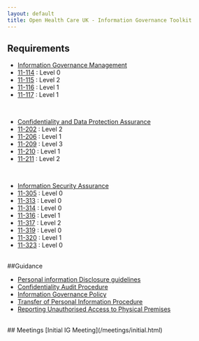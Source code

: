 ```yaml
---
layout: default
title: Open Health Care UK - Information Governance Toolkit
---
```


## Requirements

* [Information Governance Management](/information.governance.management/)
* [11-114](/information.governance.management/11-114/) : Level 0
* [11-115](/information.governance.management/11-115/) : Level 2
* [11-116](/information.governance.management/11-116/) : Level 1
* [11-117](/information.governance.management/11-117/) : Level 1

<br />

* [Confidentiality and Data Protection Assurance](/confidentiality.data.protection/)
* [11-202](/confidentiality.data.protection/11-202/) : Level 2
* [11-206](/confidentiality.data.protection/11-206/) : Level 1
* [11-209](/confidentiality.data.protection/11-209/) : Level 3
* [11-210](/confidentiality.data.protection/11-210/) : Level 1
* [11-211](/confidentiality.data.protection/11-211/) : Level 2

<br />

* [Information Security Assurance](/information.security.assurance)
* [11-305](/information.security.assurance/11-305/) : Level 0
* [11-313](/information.security.assurance/11-313/) : Level 0
* [11-314](/information.security.assurance/11-314/) : Level 0
* [11-316](/information.security.assurance/11-316/) : Level 1
* [11-317](/information.security.assurance/11-317/) : Level 2
* [11-319](/information.security.assurance/11-319/) : Level 0
* [11-320](/information.security.assurance/11-320/) : Level 1
* [11-323](/information.security.assurance/11-323/) : Level 0

<br />
##Guidance

* [Personal information Disclosure guidelines](/guidance/disclosure.html)
* [Confidentiality Audit Procedure](/process/confidentiality.audit.html)
* [Information Governance Policy](/process/information.governance.policy.html)
* [Transfer of Personal Information Procedure](/process/transfer.of.sensitive.information.html)
* [Reporting Unauthorised Access to Physical Premises](/process/reporting.unauthorised.access.html)

<br />
## Meetings
[Initial IG Meeting](/meetings/initial.html)
